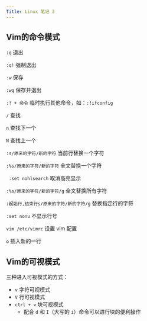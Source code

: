 ```yaml
---
Title: Linux 笔记 3
---
```


## Vim的命令模式

`:q` 退出

`:q!` 强制退出

`:w` 保存

`:wq` 保存并退出

`:! + 命令` 临时执行其他命令，如：`:!ifconfig`

`/` 查找

`n` 查找下一个

`N` 查找上一个

`:s/原来的字符/新的字符` 当前行替换一个字符

`:%s/原来的字符/新的字符` 全文替换一个字符

` :set nohlsearch` 取消高亮显示

`:%s/原来的字符/新的字符/g` 全文替换所有字符

`:起始行,结束行s/原来的字符/新的字符/g` 替换指定行的字符

`:set nonu`  不显示行号

`vim /etc/vimrc` 设置 vim 配置

`o` 插入新的一行

## Vim的可视模式

三种进入可视模式的方式：

* `v` 字符可视模式
* `V` 行可视模式
* `ctrl + v` 块可视模式
  * 配合 `d` 和 `I`（大写的 `i`）命令可以进行块的便利操作

